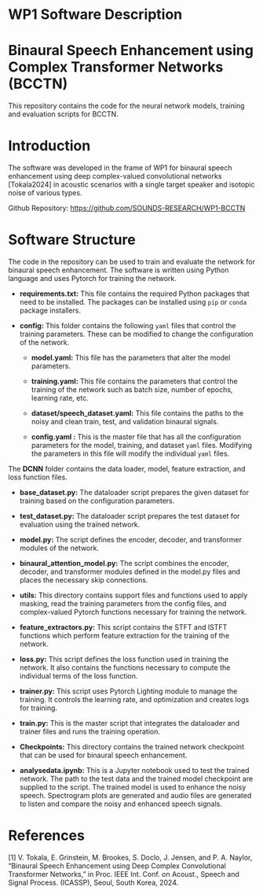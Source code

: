# WP1 Software Description
# Binaural Speech Enhancement using Complex Transformer Networks (BCCTN)
This repository contains the code for the neural network models, training and evaluation scripts for BCCTN.


  

# Introduction 
The software was developed in the frame of WP1 for binaural speech
enhancement using deep complex-valued convolutional networks
[Tokala2024] in acoustic scenarios with a single target speaker and
isotopic noise of various types.

Github Repository: <https://github.com/SOUNDS-RESEARCH/WP1-BCCTN>

# Software Structure 
The code in the repository can be used to train and evaluate the network
for binaural speech enhancement. The software is written using Python
language and uses Pytorch for training the network.

-   **requirements.txt:** This file contains the required Python
    packages that need to be installed. The packages can be installed
    using `pip` or `conda` package installers.

-   **config:** This folder contains the following `yaml` files that
    control the training parameters. These can be modified to change the
    configuration of the network.

    -   **model.yaml:** This file has the parameters that alter the
        model parameters.

    -   **training.yaml:** This file contains the parameters that
        control the training of the network such as batch size, number
        of epochs, learning rate, etc.

    -   **dataset/speech_dataset.yaml:** This file contains the paths to
        the noisy and clean train, test, and validation binaural
        signals.

    -   **config.yaml :** This is the master file that has all the
        configuration parameters for the model, training, and dataset
        `yaml` files. Modifying the parameters in this file will modify
        the individual `yaml` files.

The **DCNN** folder contains the data loader, model, feature extraction,
and loss function files.

-   **base_dataset.py:** The dataloader script prepares the given
    dataset for training based on the configuration parameters.

-   **test_dataset.py:** The dataloader script prepares the test dataset
    for evaluation using the trained network.

-   **model.py:** The script defines the encoder, decoder, and
    transformer modules of the network.

-   **binaural_attention_model.py:** The script combines the encoder,
    decoder, and transformer modules defined in the model.py files and
    places the necessary skip connections.

-   **utils:** This directory contains support files and functions used
    to apply masking, read the training parameters from the config
    files, and complex-valued Pytorch functions necessary for training
    the network.

-   **feature_extractors.py:** This script contains the STFT and ISTFT
    functions which perform feature extraction for the training of the
    network.

-   **loss.py:** This script defines the loss function used in training
    the network. It also contains the functions necessary to compute the
    individual terms of the loss function.

-   **trainer.py:** This script uses Pytorch Lighting module to manage
    the training. It controls the learning rate, and optimization and
    creates logs for training.

-   **train.py:** This is the master script that integrates the
    dataloader and trainer files and runs the training operation.

-   **Checkpoints:** This directory contains the trained network
    checkpoint that can be used for binaural speech enhancement.

-   **analysedata.ipynb:** This is a Jupyter notebook used to test the
    trained network. The path to the test data and the trained model
    checkpoint are supplied to the script. The trained model is used to
    enhance the noisy speech. Spectrogram plots are generated and audio
    files are generated to listen and compare the noisy and enhanced
    speech signals.

# References
[1] V. Tokala, E. Grinstein, M. Brookes, S. Doclo, J. Jensen, and P. A. Naylor, “Binaural Speech
Enhancement using Deep Complex Convolutional Transformer Networks,” in Proc. IEEE Int.
Conf. on Acoust., Speech and Signal Process. (ICASSP), Seoul, South Korea, 2024.